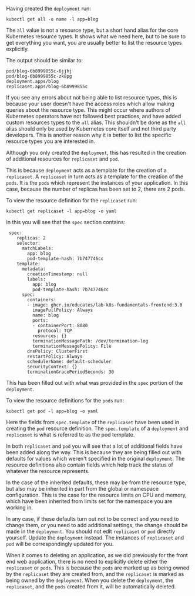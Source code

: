 Having created the `deployment` run:

```execute
kubectl get all -o name -l app=blog
```

The `all` value is not a resource type, but a short hand alias for the core Kubernetes resource types. It shows what we need here, but to be sure to get everything you want, you are usually better to list the resource types explicitly.

The output should be similar to:

```
pod/blog-6b8999855c-6jjhj
pod/blog-6b8999855c-zk8pg
deployment.apps/blog
replicaset.apps/blog-6b8999855c
```

If you see any errors about not being able to list resource types, this is because your user doesn't have the access roles which allow making queries about the resource type. This might occur where authors of Kubernetes operators have not followed best practices, and have added custom resources types to the `all` alias. This shouldn't be done as the `all` alias should only be used by Kubernetes core itself and not third party developers. This is another reason why it is better to list the specific resource types you are interested in.

Although you only created the `deployment`, this has resulted in the creation of additional resources for `replicaset` and `pod`.

This is because `deployment` acts as a template for the creation of a `replicaset`. A `replicaset` in turn acts as a template for the creation of the `pods`. It is the `pods` which represent the instances of your application. In this case, because the number of replicas has been set to 2, there are 2 pods.

To view the resource definition for the `replicaset` run:

```execute
kubectl get replicaset -l app=blog -o yaml
```

In this you will see that the `spec` section contains:

```
 spec:
    replicas: 2
    selector:
      matchLabels:
        app: blog
        pod-template-hash: 7b747746cc
    template:
      metadata:
        creationTimestamp: null
        labels:
          app: blog
          pod-template-hash: 7b747746cc
      spec:
        containers:
        - image: ghcr.io/educates/lab-k8s-fundamentals-frontend:3.0
          imagePullPolicy: Always
          name: blog
          ports:
          - containerPort: 8080
            protocol: TCP
          resources: {}
          terminationMessagePath: /dev/termination-log
          terminationMessagePolicy: File
        dnsPolicy: ClusterFirst
        restartPolicy: Always
        schedulerName: default-scheduler
        securityContext: {}
        terminationGracePeriodSeconds: 30
```

This has been filled out with what was provided in the `spec` portion of the `deployment`.

To view the resource definitions for the `pods` run:

```execute
kubectl get pod -l app=blog -o yaml
```

Here the fields from `spec.template` of the `replicaset` have been used in creating the `pod` resource definition. The `spec.template` of a `deployment` and `replicaset` is what is referred to as the pod template.

In both `replicaset` and `pod` you will see that a lot of additional fields have been added along the way. This is because they are being filled out with defaults for values which weren't specified in the original `deployment`. The resource definitions also contain fields which help track the status of whatever the resource represents.

In the case of the inherited defaults, these may be from the resource type, but also may be inherited in part from the global or namespace configuration. This is the case for the resource limits on CPU and memory, which have been inherited from limits set for the namespace you are working in.

In any case, if these defaults turn out not to be correct and you need to change them, or you need to add additional settings, the change should be made in the `deployment`. You should not edit `replicaset` or `pod` directly yourself. Update the `deployment` instead. The instances of `replicaset` and `pod` will be correspondingly updated for you.

When it comes to deleting an application, as we did previously for the front end web application, there is no need to explicitly delete either the `replicaset` or `pods`. This is because the `pods` are marked up as being owned by the `replicaset` they are created from, and the `replicaset` is marked as being owned by the `deployment`. When you delete the `deployment`, the `replicaset`, and the `pods` created from it, will be automatically deleted.
